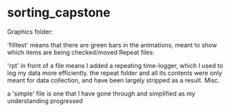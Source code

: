 # sorting_capstone

Graphics folder:

'filltest' means that there are green bars in the animations, meant to show which items are being checked/moved
Repeat files:

'rpt' in front of a file means I added a repeating time-logger, which I used to log my data more efficiently.
the repeat folder and all its contents were only meant for data collection, and have been largely stripped as a result.
Misc.

a 'simple' file is one that I have gone through and simplified as my understanding progressed
